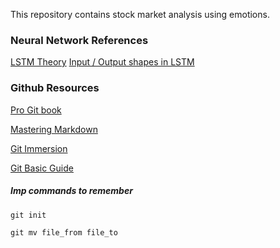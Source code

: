 This repository contains stock market analysis using emotions.
### **Neural Network References**
[LSTM Theory](https://colah.github.io/posts/2015-08-Understanding-LSTMs/)
[Input / Output shapes in LSTM](https://medium.com/@shivajbd/understanding-input-and-output-shape-in-lstm-keras-c501ee95c65e)

### **Github Resources**
[Pro Git book](https://git-scm.com/book/en/v2)

[Mastering Markdown](https://guides.github.com/features/mastering-markdown/)

[Git Immersion](https://gitimmersion.com/index.html)

[Git Basic Guide](http://rogerdudler.github.io/git-guide/)

##### Imp commands to remember
```C
git init
```

```
git mv file_from file_to
```

